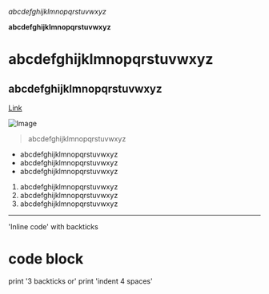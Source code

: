 *abcdefghijklmnopqrstuvwxyz*

**abcdefghijklmnopqrstuvwxyz**

# abcdefghijklmnopqrstuvwxyz

## abcdefghijklmnopqrstuvwxyz

[Link](https://tcl002.github.io/cse15l-lab-reports/tcl002.html)

![Image](https://s26162.pcdn.co/wp-content/uploads/2020/09/Pink_1.jpg)

> abcdefghijklmnopqrstuvwxyz

* abcdefghijklmnopqrstuvwxyz
* abcdefghijklmnopqrstuvwxyz
* abcdefghijklmnopqrstuvwxyz

1. abcdefghijklmnopqrstuvwxyz
2. abcdefghijklmnopqrstuvwxyz
3. abcdefghijklmnopqrstuvwxyz

---

'Inline code' with backticks

# code block
print '3 backticks or'
print 'indent 4 spaces'
